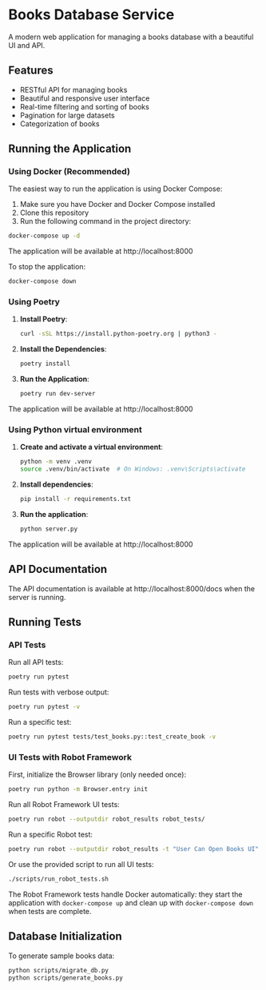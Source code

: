 # Books Database Service

A modern web application for managing a books database with a beautiful UI and API.

## Features

- RESTful API for managing books
- Beautiful and responsive user interface
- Real-time filtering and sorting of books
- Pagination for large datasets
- Categorization of books

## Running the Application

### Using Docker (Recommended)

The easiest way to run the application is using Docker Compose:

1. Make sure you have Docker and Docker Compose installed
2. Clone this repository
3. Run the following command in the project directory:

```bash
docker-compose up -d
```

The application will be available at http://localhost:8000

To stop the application:

```bash
docker-compose down
```

### Using Poetry

1. **Install Poetry**:

    ```bash
    curl -sSL https://install.python-poetry.org | python3 -
    ```

2. **Install the Dependencies**:

    ```bash
    poetry install
    ```

3. **Run the Application**:

    ```bash
    poetry run dev-server
    ```

The application will be available at http://localhost:8000

### Using Python virtual environment

1. **Create and activate a virtual environment**:

    ```bash
    python -m venv .venv
    source .venv/bin/activate  # On Windows: .venv\Scripts\activate
    ```

2. **Install dependencies**:

    ```bash
    pip install -r requirements.txt
    ```

3. **Run the application**:

    ```bash
    python server.py
    ```

The application will be available at http://localhost:8000

## API Documentation

The API documentation is available at http://localhost:8000/docs when the server is running.

## Running Tests

### API Tests

Run all API tests:

```bash
poetry run pytest
```

Run tests with verbose output:

```bash
poetry run pytest -v
```

Run a specific test:

```bash
poetry run pytest tests/test_books.py::test_create_book -v
```

### UI Tests with Robot Framework

First, initialize the Browser library (only needed once):

```bash
poetry run python -m Browser.entry init
```

Run all Robot Framework UI tests:

```bash
poetry run robot --outputdir robot_results robot_tests/
```

Run a specific Robot test:

```bash
poetry run robot --outputdir robot_results -t "User Can Open Books UI" robot_tests/
```

Or use the provided script to run all UI tests:

```bash
./scripts/run_robot_tests.sh
```

The Robot Framework tests handle Docker automatically: they start the application with `docker-compose up` and clean up with `docker-compose down` when tests are complete.

## Database Initialization

To generate sample books data:

```bash
python scripts/migrate_db.py
python scripts/generate_books.py
```
